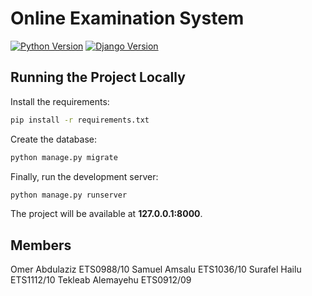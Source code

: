 # Online Examination System

[![Python Version](https://img.shields.io/badge/python-3.6-brightgreen.svg)](https://python.org)
[![Django Version](https://img.shields.io/badge/django-2.0-brightgreen.svg)](https://djangoproject.com)

## Running the Project Locally


Install the requirements:

```bash
pip install -r requirements.txt
```

Create the database:

```bash
python manage.py migrate
```

Finally, run the development server:

```bash
python manage.py runserver
```

The project will be available at **127.0.0.1:8000**.

## Members

Omer Abdulaziz ETS0988/10
Samuel Amsalu ETS1036/10
Surafel Hailu ETS1112/10
Tekleab Alemayehu ETS0912/09

